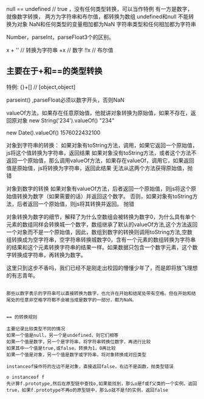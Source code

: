 null == undefined // true ，没有任何类型转换，可以当作特例
有一方是数字，就像数字转换，
两方为字符串和布尔值，都转换为数组
undefined和null 不能转换为对象
NaN和任何类型的变量相加都为NaN
字符串类型和任何相加都为字符串

Number，parseInt，parseFloat3个的区别。

x + '' // 转换为字符串
+x // 数字
!!x // 布尔值

## 主要在于+和==的类型转换
特例:
  {}+[] // [object,object]

parseint() ,parseFloat必须以数字开头，否则NaN


valueOf方法，如果存在任意原始值，他就讲对象转换为原始值，如果不存在，返回原对象
new String('234').valueOf()
"234"

new Date().valueOf()
1576022432100


对象到字符串的转换：
  如果对象有toString方法，调用，如果它返回一个原始值，js将这个值转换为字符串，返回结果
  如果对象没有toString方法，或者这个方法不返回一个原始值，那么调用valueOf方法，如果存在valueOf，调用它，如果返回值是原始值，js将转换为字符串，返回此结果
  无法从这两个方法获得原始值，抛错


对象到数字的转换
  如果对象有valueOf方法，后者返回一个原始值，则js将这个原始值转换为数字（如果需要的话）并返回这个数字。
  否则，如果对象有toString方法，后者返回一个原始值，则js将其转换并返回。
  抛错

对象转换为数字的细节，解释了为什么空数组会被转换为数字0，为什么具有单个元素的数组同样会转换城一个数字，数组继承了默认的valueOf方法,这个方法返回一个对象而不是一个原始值，因此，数组到数字的转换则调用toString方法,空数组转换成为空字符串，空字符串转换城数字0，含有一个元素的数组转换为字符串的结果和这个元素转换字符串的结果一样。如果数据只包含一个数字元素，这个数字转换成字符串，再转换为数字。

  这里只到这步不香吗，我们已经不是刚走出校园的懵懂少年了，而是即将放飞理想的有志青年。 


  ```

  那些以数字表示的字符串可以直接转换为数字，也允许在开始和结尾处带有空格。但在开始和结尾处的任意非空格字符都不会被当成是数字的一部分，都为NaN。


  == 的转换规则

  主要记录比较类型不同的情况
  如果一个值是null，另一个是undefined，则它们相等
  如果一个值是数字，另一个是字符串，将字符串转换位数字，再进行比较
  如果其中一个值是true,或false，转换为1，0再比较
  如果一个值是对象，另一个值是数字或字符串，将对象转换成对应类型

  instanceof操作符的左边不是对象，直接返回false，右边不是函数，抛类型错误

  o instanceof f 
  先计算f.prototype,然后在原型链中查找o,如果能找到，那么o是f或f父类的一个实例，返回true，如果f.prototype不再o的原型链中，那么o就不是f的实例，返回false